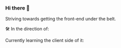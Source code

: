 ### Hi there 👋  

Striving towards getting the front-end under the belt.

🛠️ In the direction of: 


Currently learning the client side of it: 
